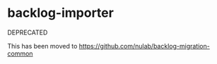 # backlog-importer
DEPRECATED

This has been moved to https://github.com/nulab/backlog-migration-common
